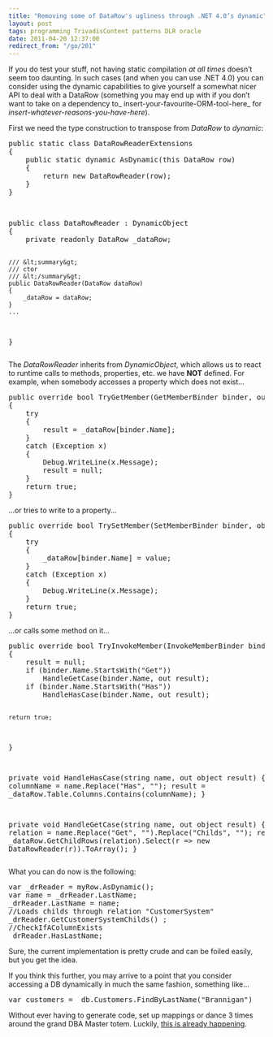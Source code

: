 ```yaml
---
title: "Removing some of DataRow's ugliness through .NET 4.0’s dynamic"
layout: post
tags: programming TrivadisContent patterns DLR oracle
date: 2011-04-20 12:37:00
redirect_from: "/go/201"
---
```


If you do test your stuff, not having static compilation _at all times_ doesn’t seem too daunting. In such cases (and when you can use .NET 4.0) you can consider using the dynamic capabilities to give yourself a somewhat nicer API to deal with a DataRow (something you may end up with if you don’t want to take on a dependency to_ insert-your-favourite-ORM-tool-here_ for _insert-whatever-reasons-you-have-here_).

First we need the type construction to transpose from _DataRow_ to _dynamic_:
 <div style="padding-bottom: 0px; margin: 0px; padding-left: 0px; padding-right: 0px; display: inline; float: none; padding-top: 0px" id="scid:812469c5-0cb0-4c63-8c15-c81123a09de7:6ecd7d11-598f-4665-bd98-0af8e3f56e98" class="wlWriterEditableSmartContent"><pre name="code" class="c#">public static class DataRowReaderExtensions
{
    public static dynamic AsDynamic(this DataRow row)
    {
        return new DataRowReader(row);
    }
}</pre></div>

&nbsp;

<div style="padding-bottom: 0px; margin: 0px; padding-left: 0px; padding-right: 0px; display: inline; float: none; padding-top: 0px" id="scid:812469c5-0cb0-4c63-8c15-c81123a09de7:a454cc15-7ad5-4015-b4cc-95cc16080049" class="wlWriterEditableSmartContent"><pre name="code" class="c#">public class DataRowReader : DynamicObject
{
    private readonly DataRow _dataRow;

    /// &lt;summary&gt;
    /// ctor
    /// &lt;/summary&gt;
    public DataRowReader(DataRow dataRow)
    {
        _dataRow = dataRow;
    }
    ...
}</pre></div>

The _DataRowReader_ inherits from _DynamicObject_, which allows us to react to runtime calls to methods, properties, etc. we have **NOT** defined. For example, when somebody accesses a property which does not exist...

<div style="padding-bottom: 0px; margin: 0px; padding-left: 0px; padding-right: 0px; display: inline; float: none; padding-top: 0px" id="scid:812469c5-0cb0-4c63-8c15-c81123a09de7:868e99a1-b843-4747-8764-a0ae955540d0" class="wlWriterEditableSmartContent"><pre name="code" class="c#">public override bool TryGetMember(GetMemberBinder binder, out object result)
{
    try
    {
        result = _dataRow[binder.Name];
    }
    catch (Exception x)
    {
        Debug.WriteLine(x.Message);
        result = null;
    }
    return true;
}</pre></div>

…or tries to write to a property…

<div style="padding-bottom: 0px; margin: 0px; padding-left: 0px; padding-right: 0px; display: inline; float: none; padding-top: 0px" id="scid:812469c5-0cb0-4c63-8c15-c81123a09de7:f7c626c7-3359-4666-825c-30164d33e03a" class="wlWriterEditableSmartContent"><pre name="code" class="c#">public override bool TrySetMember(SetMemberBinder binder, object value)
{
    try
    {
        _dataRow[binder.Name] = value;
    }
    catch (Exception x)
    {
        Debug.WriteLine(x.Message);
    }
    return true;
}</pre></div>

…or calls some method on it…

<div style="padding-bottom: 0px; margin: 0px; padding-left: 0px; padding-right: 0px; display: inline; float: none; padding-top: 0px" id="scid:812469c5-0cb0-4c63-8c15-c81123a09de7:268a457c-bd5e-468e-8297-a9b3ed35c0c2" class="wlWriterEditableSmartContent"><pre name="code" class="c#">public override bool TryInvokeMember(InvokeMemberBinder binder, object[] args, out object result)
{
    result = null;
    if (binder.Name.StartsWith("Get"))
        HandleGetCase(binder.Name, out result);
    if (binder.Name.StartsWith("Has"))
        HandleHasCase(binder.Name, out result);

    return true;
}

private void HandleHasCase(string name, out object result)
{
    var columnName = name.Replace("Has", "");
    result = _dataRow.Table.Columns.Contains(columnName);
}

private void HandleGetCase(string name, out object result)
{
    var relation = name.Replace("Get", "").Replace("Childs", "");
    result = _dataRow.GetChildRows(relation).Select(r =&gt; new DataRowReader(r)).ToArray();
}</pre></div>

What you can do now is the following:

<div style="padding-bottom: 0px; margin: 0px; padding-left: 0px; padding-right: 0px; display: inline; float: none; padding-top: 0px" id="scid:812469c5-0cb0-4c63-8c15-c81123a09de7:ad609e4f-f8f2-4b4e-9b38-91d33f34a86a" class="wlWriterEditableSmartContent"><pre name="code" class="c#">var _drReader = myRow.AsDynamic();
var name = _drReader.LastName;
_drReader.LastName = name;
//Loads childs through relation "CustomerSystem"
_drReader.GetCustomerSystemChilds() ;
//CheckIfAColumnExists
_drReader.HasLastName;
</pre></div>

Sure, the current implementation is pretty crude and can be foiled easily, but you get the idea. 

If you think this further, you may arrive to a point that you consider accessing a DB dynamically in much the same fashion, something like…

<div style="padding-bottom: 0px; margin: 0px; padding-left: 0px; padding-right: 0px; display: inline; float: none; padding-top: 0px" id="scid:812469c5-0cb0-4c63-8c15-c81123a09de7:ffd27179-8360-4af9-85d0-41540ab81cb7" class="wlWriterEditableSmartContent"><pre name="code" class="c#">var customers = _db.Customers.FindByLastName("Brannigan")</pre></div>

Without ever having to generate code, set up mappings or dance 3 times around the grand DBA Master totem. Luckily, [this is already happening](https://github.com/markrendle/Simple.Data).